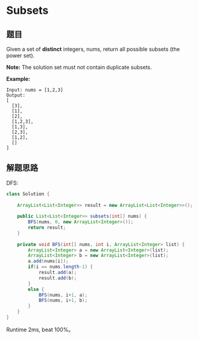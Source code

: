 # Subsets

## 题目

Given a set of **distinct** integers, nums, return all possible subsets (the power set).

**Note:** The solution set must not contain duplicate subsets.

**Example:**

```
Input: nums = [1,2,3]
Output:
[
  [3],
  [1],
  [2],
  [1,2,3],
  [1,3],
  [2,3],
  [1,2],
  []
]
```

## 解题思路

DFS:

```java
class Solution {
    
    ArrayList<List<Integer>> result = new ArrayList<List<Integer>>();
    
    public List<List<Integer>> subsets(int[] nums) {
        BFS(nums, 0, new ArrayList<Integer>());
        return result;
    }
    
    private void BFS(int[] nums, int i, ArrayList<Integer> list) {
        ArrayList<Integer> a = new ArrayList<Integer>(list);
        ArrayList<Integer> b = new ArrayList<Integer>(list);
        a.add(nums[i]);
        if(i == nums.length-1) {
            result.add(a);
            result.add(b);
        }
        else {
            BFS(nums, i+1, a);
            BFS(nums, i+1, b);
        }
    }
}
```

Runtime 2ms, beat 100%。